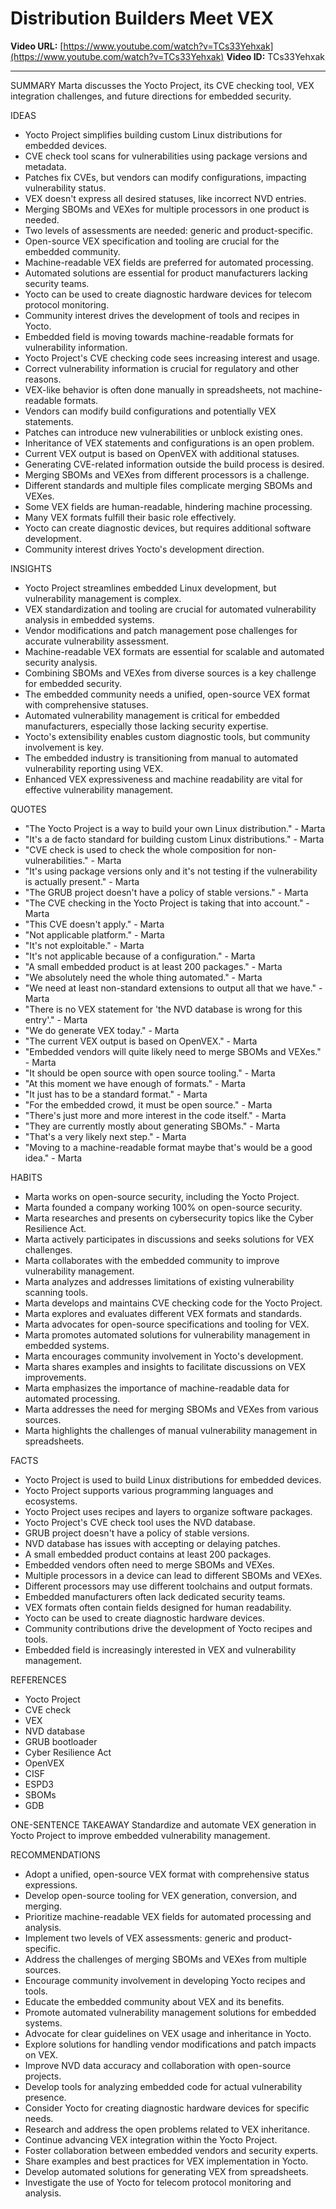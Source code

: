 # Distribution Builders Meet VEX

**Video URL:** [https://www.youtube.com/watch?v=TCs33Yehxak](https://www.youtube.com/watch?v=TCs33Yehxak)
**Video ID:** TCs33Yehxak

---

SUMMARY
Marta discusses the Yocto Project, its CVE checking tool, VEX integration challenges, and future directions for embedded security.

IDEAS
* Yocto Project simplifies building custom Linux distributions for embedded devices.
* CVE check tool scans for vulnerabilities using package versions and metadata.
* Patches fix CVEs, but vendors can modify configurations, impacting vulnerability status.
* VEX doesn't express all desired statuses, like incorrect NVD entries.
* Merging SBOMs and VEXes for multiple processors in one product is needed.
* Two levels of assessments are needed: generic and product-specific.
* Open-source VEX specification and tooling are crucial for the embedded community.
* Machine-readable VEX fields are preferred for automated processing.
* Automated solutions are essential for product manufacturers lacking security teams.
* Yocto can be used to create diagnostic hardware devices for telecom protocol monitoring.
* Community interest drives the development of tools and recipes in Yocto.
* Embedded field is moving towards machine-readable formats for vulnerability information.
* Yocto Project's CVE checking code sees increasing interest and usage.
* Correct vulnerability information is crucial for regulatory and other reasons.
* VEX-like behavior is often done manually in spreadsheets, not machine-readable formats.
* Vendors can modify build configurations and potentially VEX statements.
* Patches can introduce new vulnerabilities or unblock existing ones.
* Inheritance of VEX statements and configurations is an open problem.
* Current VEX output is based on OpenVEX with additional statuses.
* Generating CVE-related information outside the build process is desired.
* Merging SBOMs and VEXes from different processors is a challenge.
* Different standards and multiple files complicate merging SBOMs and VEXes.
* Some VEX fields are human-readable, hindering machine processing.
* Many VEX formats fulfill their basic role effectively.
* Yocto can create diagnostic devices, but requires additional software development.
* Community interest drives Yocto's development direction.

INSIGHTS
* Yocto Project streamlines embedded Linux development, but vulnerability management is complex.
* VEX standardization and tooling are crucial for automated vulnerability analysis in embedded systems.
* Vendor modifications and patch management pose challenges for accurate vulnerability assessment.
* Machine-readable VEX formats are essential for scalable and automated security analysis.
* Combining SBOMs and VEXes from diverse sources is a key challenge for embedded security.
* The embedded community needs a unified, open-source VEX format with comprehensive statuses.
* Automated vulnerability management is critical for embedded manufacturers, especially those lacking security expertise.
* Yocto's extensibility enables custom diagnostic tools, but community involvement is key.
* The embedded industry is transitioning from manual to automated vulnerability reporting using VEX.
* Enhanced VEX expressiveness and machine readability are vital for effective vulnerability management.

QUOTES
* "The Yocto Project is a way to build your own Linux distribution." - Marta
* "It's a de facto standard for building custom Linux distributions." - Marta
* "CVE check is used to check the whole composition for non-vulnerabilities." - Marta
* "It's using package versions only and it's not testing if the vulnerability is actually present." - Marta
* "The GRUB project doesn't have a policy of stable versions." - Marta
* "The CVE checking in the Yocto Project is taking that into account." - Marta
* "This CVE doesn't apply." - Marta
* "Not applicable platform." - Marta
* "It's not exploitable." - Marta
* "It's not applicable because of a configuration." - Marta
* "A small embedded product is at least 200 packages." - Marta
* "We absolutely need the whole thing automated." - Marta
* "We need at least non-standard extensions to output all that we have." - Marta
* "There is no VEX statement for 'the NVD database is wrong for this entry'." - Marta
* "We do generate VEX today." - Marta
* "The current VEX output is based on OpenVEX." - Marta
* "Embedded vendors will quite likely need to merge SBOMs and VEXes." - Marta
* "It should be open source with open source tooling." - Marta
* "At this moment we have enough of formats." - Marta
* "It just has to be a standard format." - Marta
* "For the embedded crowd, it must be open source." - Marta
* "There's just more and more interest in the code itself." - Marta
* "They are currently mostly about generating SBOMs." - Marta
* "That's a very likely next step." - Marta
* "Moving to a machine-readable format maybe that's would be a good idea." - Marta

HABITS
* Marta works on open-source security, including the Yocto Project.
* Marta founded a company working 100% on open-source security.
* Marta researches and presents on cybersecurity topics like the Cyber Resilience Act.
* Marta actively participates in discussions and seeks solutions for VEX challenges.
* Marta collaborates with the embedded community to improve vulnerability management.
* Marta analyzes and addresses limitations of existing vulnerability scanning tools.
* Marta develops and maintains CVE checking code for the Yocto Project.
* Marta explores and evaluates different VEX formats and standards.
* Marta advocates for open-source specifications and tooling for VEX.
* Marta promotes automated solutions for vulnerability management in embedded systems.
* Marta encourages community involvement in Yocto's development.
* Marta shares examples and insights to facilitate discussions on VEX improvements.
* Marta emphasizes the importance of machine-readable data for automated processing.
* Marta addresses the need for merging SBOMs and VEXes from various sources.
* Marta highlights the challenges of manual vulnerability management in spreadsheets.

FACTS
* Yocto Project is used to build Linux distributions for embedded devices.
* Yocto Project supports various programming languages and ecosystems.
* Yocto Project uses recipes and layers to organize software packages.
* Yocto Project's CVE check tool uses the NVD database.
* GRUB project doesn't have a policy of stable versions.
* NVD database has issues with accepting or delaying patches.
* A small embedded product contains at least 200 packages.
* Embedded vendors often need to merge SBOMs and VEXes.
* Multiple processors in a device can lead to different SBOMs and VEXes.
* Different processors may use different toolchains and output formats.
* Embedded manufacturers often lack dedicated security teams.
* VEX formats often contain fields designed for human readability.
* Yocto can be used to create diagnostic hardware devices.
* Community contributions drive the development of Yocto recipes and tools.
* Embedded field is increasingly interested in VEX and vulnerability management.

REFERENCES
* Yocto Project
* CVE check
* VEX
* NVD database
* GRUB bootloader
* Cyber Resilience Act
* OpenVEX
* CISF
* ESPD3
* SBOMs
* GDB

ONE-SENTENCE TAKEAWAY
Standardize and automate VEX generation in Yocto Project to improve embedded vulnerability management.

RECOMMENDATIONS
* Adopt a unified, open-source VEX format with comprehensive status expressions.
* Develop open-source tooling for VEX generation, conversion, and merging.
* Prioritize machine-readable VEX fields for automated processing and analysis.
* Implement two levels of VEX assessments: generic and product-specific.
* Address the challenges of merging SBOMs and VEXes from multiple sources.
* Encourage community involvement in developing Yocto recipes and tools.
* Educate the embedded community about VEX and its benefits.
* Promote automated vulnerability management solutions for embedded systems.
* Advocate for clear guidelines on VEX usage and inheritance in Yocto.
* Explore solutions for handling vendor modifications and patch impacts on VEX.
* Improve NVD data accuracy and collaboration with open-source projects.
* Develop tools for analyzing embedded code for actual vulnerability presence.
* Consider Yocto for creating diagnostic hardware devices for specific needs.
* Research and address the open problems related to VEX inheritance.
* Continue advancing VEX integration within the Yocto Project.
* Foster collaboration between embedded vendors and security experts.
* Share examples and best practices for VEX implementation in Yocto.
* Develop automated solutions for generating VEX from spreadsheets.
* Investigate the use of Yocto for telecom protocol monitoring and analysis.
